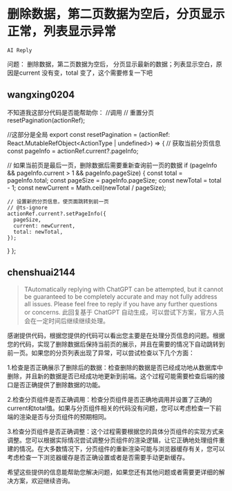 # 删除数据，第二页数据为空后，分页显示正常，列表显示异常

`AI Reply`

问题：
删除数据，第二页数据为空后，
分页显示最新的数据；列表显示空白，原因是current 没有变，total 变了，这个需要修复一下吧

## wangxing0204

不知道我这部分代码是否能帮助你：
//调用
// 重置分页
resetPagination(actionRef);

//这部分是全局
export const resetPagination = (actionRef: React.MutableRefObject<ActionType | undefined>) => {
// 获取当前分页信息
const pageInfo = actionRef.current?.pageInfo;

// 如果当前页是最后一页，删除数据后需要重新查询前一页的数据
if (pageInfo && pageInfo.current > 1 && pageInfo.pageSize) {
const total = pageInfo.total;
const pageSize = pageInfo.pageSize;
const newTotal = total - 1;
const newCurrent = Math.ceil(newTotal / pageSize);

    // 设置新的分页信息，使页面跳转到前一页
    // @ts-ignore
    actionRef.current?.setPageInfo({
      pageSize,
      current: newCurrent,
      total: newTotal,
    });

}
};

## chenshuai2144

> TAutomatically replying with ChatGPT can be attempted, but it cannot be guaranteed to be completely accurate and may not fully address all issues. Please feel free to reply if you have any further questions or concerns.
> 此回复基于 ChatGPT 自动生成，可以尝试下方案，官方人员会在一定时间后继续继续处理。

感谢提供代码，根据您提供的代码可以看出您主要是在处理分页信息的问题。根据您的代码，实现了删除数据后保持当前页的展示，并且在需要的情况下自动跳转到前一页。如果您的分页列表出现了异常，可以尝试检查以下几个方面：

1.检查是否正确展示了删除后的数据：检查删除的数据是否已经成功地从数据库中删除，并且新的数据是否已经成功地更新到前端。这个过程可能需要检查后端的接口是否正确提供了删除数据的功能。

2.检查分页组件是否正确调用：检查分页组件是否正确地调用并设置了正确的current和total值。如果与分页组件相关的代码没有问题，您可以考虑检查一下前端的渲染是否与分页组件的预期相同。

3.检查分页组件是否正确调整：这个过程需要根据您的具体分页组件的实现方式来调整。您可以根据实际情况尝试调整分页组件的渲染逻辑，让它正确地处理组件重建的情况。在大多数情况下，分页组件的重新渲染可能与浏览器缓存有关，您可以考虑检查一下浏览器缓存是否正确设置或者是否需要手动更新缓存。

希望这些提供的信息能帮助您解决问题，如果您还有其他问题或者需要更详细的解决方案，欢迎继续咨询。
